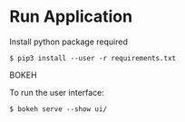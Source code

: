 # Run Application

Install python package required
```
$ pip3 install --user -r requirements.txt
```

BOKEH

To run the user interface:
```
$ bokeh serve --show ui/
```
